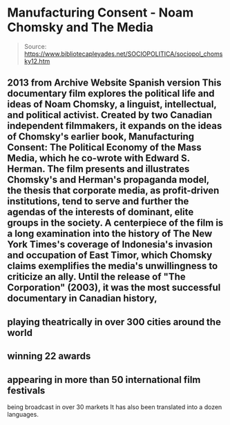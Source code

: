 # Manufacturing Consent - Noam Chomsky and The Media

> Source: https://www.bibliotecapleyades.net/SOCIOPOLITICA/sociopol_chomsky12.htm

2013
from
Archive
Website
Spanish version
This documentary film explores the political life and ideas of
Noam Chomsky,
a linguist, intellectual, and political activist.
Created by two Canadian
independent filmmakers, it expands on the ideas of Chomsky's earlier book,
Manufacturing Consent: The Political Economy of the Mass Media, which he
co-wrote with Edward S. Herman.
The film presents and illustrates Chomsky's and Herman's propaganda model,
the thesis that corporate media, as profit-driven institutions, tend to
serve and further the agendas of the interests of dominant, elite groups in
the society.
A centerpiece of the film is a long examination into the
history of The New York Times's coverage of Indonesia's invasion and
occupation of East Timor, which Chomsky claims exemplifies the media's
unwillingness to criticize an ally.
Until the release of "The Corporation" (2003), it was the most successful
documentary in Canadian history,
-
playing theatrically in over 300 cities
around the world
-
winning 22 awards
-
appearing in more than 50 international
film festivals
-
being broadcast in over 30 markets
It has also been
translated into a dozen languages.
